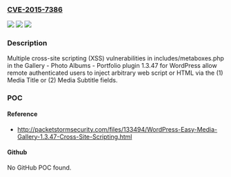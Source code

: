 ### [CVE-2015-7386](https://cve.mitre.org/cgi-bin/cvename.cgi?name=CVE-2015-7386)
![](https://img.shields.io/static/v1?label=Product&message=n%2Fa&color=blue)
![](https://img.shields.io/static/v1?label=Version&message=n%2Fa&color=blue)
![](https://img.shields.io/static/v1?label=Vulnerability&message=n%2Fa&color=brighgreen)

### Description

Multiple cross-site scripting (XSS) vulnerabilities in includes/metaboxes.php in the Gallery - Photo Albums - Portfolio plugin 1.3.47 for WordPress allow remote authenticated users to inject arbitrary web script or HTML via the (1) Media Title or (2) Media Subtitle fields.

### POC

#### Reference
- http://packetstormsecurity.com/files/133494/WordPress-Easy-Media-Gallery-1.3.47-Cross-Site-Scripting.html

#### Github
No GitHub POC found.

